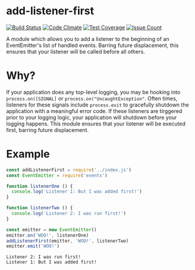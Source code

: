 add-listener-first
==================

[![Build Status](https://travis-ci.org/retrohacker/add-listener-first.svg?branch=master)](https://travis-ci.org/retrohacker/add-listener-first) [![Code Climate](https://codeclimate.com/github/retrohacker/add-listener-first/badges/gpa.svg)](https://codeclimate.com/github/retrohacker/add-listener-first) [![Test Coverage](https://codeclimate.com/github/retrohacker/add-listener-first/badges/coverage.svg)](https://codeclimate.com/github/retrohacker/add-listener-first/coverage) [![Issue Count](https://codeclimate.com/github/retrohacker/add-listener-first/badges/issue_count.svg)](https://codeclimate.com/github/retrohacker/add-listener-first)

A module which allows you to add a listener to the beginning of an EventEmitter's list of handled events. Barring future displacement, this ensures that your listener will be called before all others.

# Why?

If your application does any top-level logging, you may be hooking into `process.on([SIGNAL]` or `process.on("UncaughtException"`. Often times, listeners for these signals include `process.exit` to gracefully shutdown the application with a meaningful error code. If these listeners are tirggered prior to your logging logic, your application will shutdown before your logging happens. This module ensures that your listener will be executed first, barring future displacement.

# Example

```js
const addListenerFirst = require('../index.js')
const EventEmitter = require('events')

function listenerOne () {
  console.log('Listener 1: But I was added first!')
}

function listenerTwo () {
  console.log('Listener 2: I was run first!')
}

const emitter = new EventEmitter()
emitter.on('WOO!', listenerOne)
addListenerFirst(emitter, 'WOO!', listenerTwo)
emitter.emit('WOO!')
```

```text
Listener 2: I was run first!
Listener 1: But I was added first!
```
